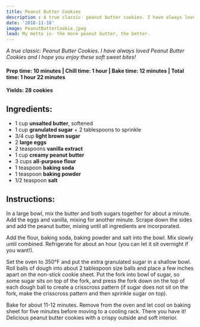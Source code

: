 ```yaml
---
title: Peanut Butter Cookies
description : A true classic- peanut butter cookies. I have always loved peanut butter cookies and I hope you enjoy these soft sweet bites!
date: '2018-11-18'
image: PeanutButterCookie.jpeg
lead: My motto is- the more peanut butter, the better. 
---
```

*A true classic: Peanut Butter Cookies. I have always loved Peanut Butter Cookies and I hope you enjoy these soft sweet bites!*

#### Prep time: 10 minutes | Chill time: 1 hour | Bake time: 12 minutes | Total time: 1 hour 22 minutes

**Yields: 28 cookies** 

## Ingredients:

- 1 cup **unsalted butter**, softened
- 1 cup **granulated sugar** + 2 tablespoons to sprinkle
- 3/4 cup **light brown sugar**
- 2 **large eggs**
- 2 teaspoons **vanilla extract**
- 1 cup **creamy peanut butter**
- 3 cups **all-purpose flour**
- 1 teaspoon **baking soda**
- 1 teaspoon **baking powder**
- 1/2 teaspoon **salt**

## Instructions:

In a large bowl, mix the butter and both sugars together for about a minute. Add the eggs and vanilla, mixing for another minute. Scrape down the sides and add the peanut butter, mixing until all ingredients are incorporated. 

Add the flour, baking soda, baking powder and salt into the bowl. Mix slowly until combined. Refrigerate for about an hour (you can let it sit overnight if you want!). 

Set the oven to 350°F and put the extra granulated sugar in a shallow bowl. Roll balls of dough into about 2 tablespoon size balls and place a few inches apart on the non-stick cookie sheet. Put the fork into bowl of sugar, so some sugar sits on top of the fork, and press the fork down on the top of each dough ball to create a crisscross pattern (if sugar does not sit on the fork, make the crisscross pattern and then sprinkle sugar on top). 

Bake for about 11-12 minutes. Remove from the oven and let cool on baking sheet for five minutes before moving to a cooling rack. There you have it! Delicious peanut butter cookies with a crispy outside and soft interior. 



